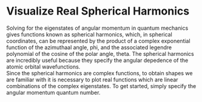 # Visualize Real Spherical Harmonics
Solving for the eigenstates of angular momentum in quantum mechanics gives functions
known as spherical harmonics, which, in spherical coordinates, can be represented by
the product of a complex exponential function of the azimuthaal angle, phi, and the associated legendre
polynomial of the cosine of the polar angle, theta. The spherical harmonics are incredibly useful
because they specify the angular depedence of the atomic orbital wavefunctions.  
Since the spherical harmonics are complex functions, to obtain shapes we are familiar with
it is necessary to plot real functions which are linear combinations of the complex eigenstates.
To get started, simply specify the angular momentum quantum number.